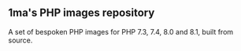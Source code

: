 ## 1ma's PHP images repository


A set of bespoken PHP images for PHP 7.3, 7.4, 8.0 and 8.1, built from source.
